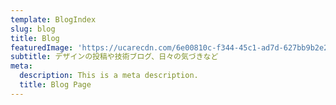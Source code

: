 ```yaml
---
template: BlogIndex
slug: blog
title: Blog
featuredImage: 'https://ucarecdn.com/6e00810c-f344-45c1-ad7d-627bb9b2e2f4/'
subtitle: デザインの投稿や技術ブログ、日々の気づきなど
meta:
  description: This is a meta description.
  title: Blog Page
---
```


